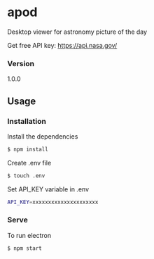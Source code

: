# apod
Desktop viewer for astronomy picture of the day

Get free API key: https://api.nasa.gov/

### Version
1.0.0

## Usage

### Installation

Install the dependencies
```sh
$ npm install
```

Create .env file
```sh
$ touch .env
```
Set API_KEY variable in .env
```sh
API_KEY=xxxxxxxxxxxxxxxxxxxxx
```

### Serve
To run electron

```sh
$ npm start
```
